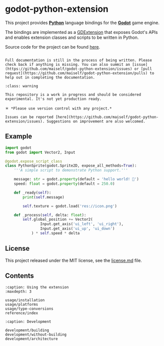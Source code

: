 # godot-python-extension

This project provides [**Python**](https://www.python.org/) language bindings for the [**Godot**](https://godotengine.org/) game engine.

The bindings are implemented as a [GDExtension](https://godotengine.org/article/introducing-gd-extensions) that exposes Godot's APIs and enables extension classes and scripts to be written in Python.

Source code for the project can be found [here](https://github.com/maiself/godot-python-extension).

```{admonition} Documentation status

Full documentation is still in the process of being written. Please check back if anything is missing. You can also summit an [issue](https://github.com/maiself/godot-python-extension/issues) or [pull request](https://github.com/maiself/godot-python-extension/pulls) to help out in completing the documentation.
```

```{admonition} Project status
:class: warning

This repository is a work in progress and should be considered experimental. It's not yet production ready.

＊ *Please use version control with any project.*

Issues can be reported [here](https://github.com/maiself/godot-python-extension/issues). Suggestions on improvement are also welcomed.
```

## Example

```python
import godot
from godot import Vector2, Input

@godot.expose_script_class
class PythonSprite(godot.Sprite2D, expose_all_methods=True):
	'''A simple script to demonstrate Python support.'''

	message: str = godot.property(default = 'hello world! 🐍')
	speed: float = godot.property(default = 250.0)

	def _ready(self):
		print(self.message)

		self.texture = godot.load('res://icon.png')

	def _process(self, delta: float):
		self.global_position += Vector2(
				Input.get_axis('ui_left', 'ui_right'),
				Input.get_axis('ui_up', 'ui_down')
			) * self.speed * delta
```

## License

This project released under the MIT license, see the [license.md](https://github.com/maiself/godot-python-extension/blob/master/license.md) file.


## Contents

```{toctree}
:caption: Using the extension
:maxdepth: 3

usage/installation
usage/platforms
usage/type-conversions
reference/index
```

```{toctree}
:caption: Development

development/building
development/without-building
development/architecture
```

